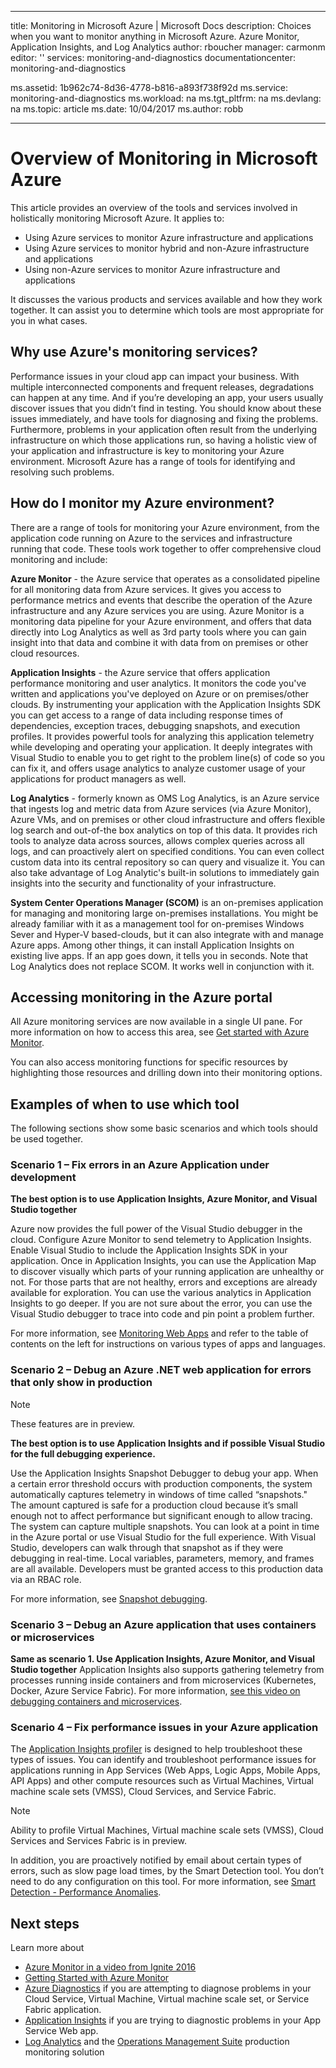 
---
title: Monitoring in Microsoft Azure | Microsoft Docs
description:  Choices when you want to monitor anything in Microsoft Azure. Azure Monitor, Application Insights, and Log Analytics
author: rboucher
manager: carmonm
editor: ''
services: monitoring-and-diagnostics
documentationcenter: monitoring-and-diagnostics

ms.assetid: 1b962c74-8d36-4778-b816-a893f738f92d
ms.service: monitoring-and-diagnostics
ms.workload: na
ms.tgt_pltfrm: na
ms.devlang: na
ms.topic: article
ms.date: 10/04/2017
ms.author: robb

---

# Overview of Monitoring in Microsoft Azure
This article provides an overview of the tools and services involved in holistically monitoring Microsoft Azure. It applies to:
- Using Azure services to monitor Azure infrastructure and applications
- Using Azure services to monitor hybrid and non-Azure infrastructure and applications
- Using non-Azure services to monitor Azure infrastructure and applications

It discusses the various products and services available and how they work together. It can assist you to determine which tools are most appropriate for you in what cases.  

## Why use Azure's monitoring services?

Performance issues in your cloud app can impact your business. With multiple interconnected components and frequent releases, degradations can happen at any time. And if you’re developing an app, your users usually discover issues that you didn’t find in testing. You should know about these issues immediately, and have tools for diagnosing and fixing the problems. Furthermore, problems in your application often result from the underlying infrastructure on which those applications run, so having a holistic view of your application and infrastructure is key to monitoring your Azure environment. Microsoft Azure has a range of tools for identifying and resolving such problems.

## How do I monitor my Azure environment?

There are a range of tools for monitoring your Azure environment, from the application code running on Azure to the services and infrastructure running that code. These tools work together to offer comprehensive cloud monitoring and include:

**Azure Monitor** - the Azure service that operates as a consolidated pipeline for all monitoring data from Azure services. It gives you access to performance metrics and events that describe the operation of the Azure infrastructure and any Azure services you are using. Azure Monitor is a monitoring data pipeline for your Azure environment, and offers that data directly into Log Analytics as well as 3rd party tools where you can gain insight into that data and combine it with data from on premises or other cloud resources.

**Application Insights** - the Azure service that offers application performance monitoring and user analytics. It monitors the code you've written and applications you've deployed on Azure or on premises/other clouds. By instrumenting your application with the Application Insights SDK you can get access to a range of data including response times of dependencies, exception traces, debugging snapshots, and execution profiles. It provides powerful tools for analyzing this application telemetry while developing and operating your application. It deeply integrates with Visual Studio to enable you to get right to the problem line(s) of code so you can fix it, and offers usage analytics to analyze customer usage of your applications for product managers as well.

**Log Analytics** - formerly known as OMS Log Analytics, is an Azure service that ingests log and metric data from Azure services (via Azure Monitor), Azure VMs, and on premises or other cloud infrastructure and offers flexible log search and out-of-the box analytics on top of this data. It provides rich tools to analyze data across sources, allows complex queries across all logs, and can proactively alert on specified conditions.  You can even collect custom data into its central repository so can query and visualize it. You can also take advantage of Log Analytic's built-in solutions to immediately gain insights into the security and functionality of your infrastructure.

**System Center Operations Manager (SCOM)** is an on-premises application for managing and monitoring large on-premises installations. You might be already familiar with it as a management tool for on-premises Windows Sever and Hyper-V based-clouds, but it can also integrate with and manage Azure apps. Among other things, it can install Application Insights on existing live apps.  If an app goes down, it tells you in seconds. Note that Log Analytics does not replace SCOM. It works well in conjunction with it.   

## Accessing monitoring in the Azure portal
All Azure monitoring services are now available in a single UI pane. For more information on how to access this area, see [Get started with Azure Monitor](monitoring-get-started.md). 

You can also access monitoring functions for specific resources by highlighting those resources and drilling down into their monitoring options. 

## Examples of when to use which tool 

The following sections show some basic scenarios and which tools should be used together. 

### Scenario 1 – Fix errors in an Azure Application under development   

**The best option is to use Application Insights, Azure Monitor, and Visual Studio together**

Azure now provides the full power of the Visual Studio debugger in the cloud. Configure Azure Monitor to send telemetry to Application Insights. Enable Visual Studio to include the Application Insights SDK in your application. Once in Application Insights, you can use the Application Map to discover visually which parts of your running application are unhealthy or not. For those parts that are not healthy, errors and exceptions are already available for exploration. You can use the various analytics in Application Insights to go deeper. If you are not sure about the error, you can use the Visual Studio debugger to trace into code and pin point a problem further. 

For more information, see [Monitoring Web Apps](../application-insights/app-insights-azure-web-apps.md) and refer to the table of contents on the left for instructions on various types of apps and languages.  

### Scenario 2 – Debug an Azure .NET web application for errors that only show in production 

> [!NOTE]
> These features are in preview. 

**The best option is to use Application Insights and if possible Visual Studio for the full debugging experience.**

Use the Application Insights Snapshot Debugger to debug your app. When a certain error threshold occurs with production components, the system automatically captures telemetry in windows of time called “snapshots." The amount captured is safe for a production cloud because it’s small enough not to affect performance but significant enough to allow tracing.  The system can capture multiple snapshots. You can look at a point in time in the Azure portal or use Visual Studio for the full experience. With Visual Studio, developers can walk through that snapshot as if they were debugging in real-time. Local variables, parameters, memory, and frames are all available. Developers must be granted access to this production data via an RBAC role.  

For more information, see [Snapshot debugging](../application-insights/app-insights-snapshot-debugger.md). 

### Scenario 3 – Debug an Azure application that uses containers or microservices 

**Same as scenario 1. Use Application Insights, Azure Monitor, and Visual Studio together**
Application Insights also supports gathering telemetry from processes running inside containers and from microservices (Kubernetes, Docker, Azure Service Fabric). For more information, [see this video on debugging containers and microservices](https://go.microsoft.com/fwlink/?linkid=848184). 


### Scenario 4 – Fix performance issues in your Azure application

The [Application Insights profiler](../application-insights/app-insights-profiler.md) is designed to help troubleshoot these types of issues. You can identify and troubleshoot performance issues for applications running in App Services (Web Apps, Logic Apps, Mobile Apps, API Apps) and other compute resources such as Virtual Machines, Virtual machine scale sets (VMSS), Cloud Services, and Service Fabric. 

> [!NOTE]
> Ability to profile Virtual Machines, Virtual machine scale sets (VMSS), Cloud Services and Services Fabric is in preview.   

In addition, you are proactively notified by email about certain types of errors, such as slow page load times, by the Smart Detection tool.  You don’t need to do any configuration on this tool. For more information, see [Smart Detection - Performance Anomalies](../application-insights/app-insights-proactive-performance-diagnostics.md).



## Next steps
Learn more about

* [Azure Monitor in a video from Ignite 2016](https://myignite.microsoft.com/videos/4977)
* [Getting Started with Azure Monitor](monitoring-get-started.md)
* [Azure Diagnostics](../azure-diagnostics.md) if you are attempting to diagnose problems in your Cloud Service, Virtual Machine, Virtual machine scale set, or Service Fabric application.
* [Application Insights](https://azure.microsoft.com/documentation/services/application-insights/) if you are trying to diagnostic problems in your App Service Web app.
* [Log Analytics](https://azure.microsoft.com/documentation/services/log-analytics/) and the [Operations Management Suite](https://www.microsoft.com/oms/)
production monitoring solution
